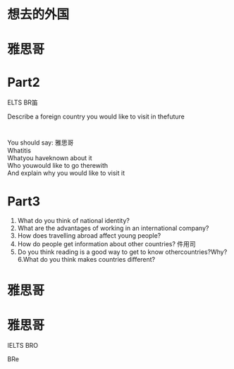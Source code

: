 # 想去的外国  

# 雅思哥  

# Part2  

ELTS BR笛  

Describe a foreign country you would like to visit in thefuture  

#  

You should say: 雅思哥   
Whatitis   
Whatyou haveknown about it   
Who youwould like to go therewith   
And explain why you would like to visit it  

# Part3  

1. What do you think of national identity?   
2. What are the advantages of working in an international company?   
3. How does travelling abroad affect young people?   
4. How do people get information about other countries? 件用司   
5. Do you think reading is a good way to get to know othercountries?Why?   
6.What do you think makes countries different?  

# 雅思哥  

# 雅思哥  

IELTS BRO  

BRe  